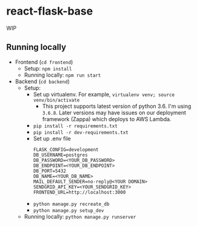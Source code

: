 # react-flask-base
WIP

## Running locally
* Frontend (`cd frontend`)
  * Setup: `npm install`
  * Running locally: `npm run start`
* Backend (`cd backend`)
  * Setup:
    * Set up virtualenv. For example, `virtualenv venv; source venv/bin/activate`
      * This project supports latest version of python 3.6. I'm using `3.6.8`. Later versions may have issues on our deployment framework (Zappa) which deploys to AWS Lambda.
    * `pip install -r requirements.txt`
    * `pip install -r dev-requirements.txt`
    * Set up .env file
      ```
      FLASK_CONFIG=development
      DB_USERNAME=postgres
      DB_PASSWORD=<YOUR_DB_PASSWORD>
      DB_ENDPOINT=<YOUR_DB_ENDPOINT>
      DB_PORT=5432
      DB_NAME=<YOUR_DB_NAME>
      MAIL_DEFAULT_SENDER=no-reply@<YOUR DOMAIN>
      SENDGRID_API_KEY=<YOUR_SENDGRID_KEY>
      FRONTEND_URL=http://localhost:3000
      ```
    * `python manage.py recreate_db`
    * `python manage.py setup_dev`
  * Running locally: `python manage.py runserver`
